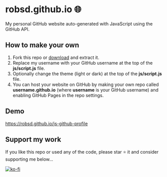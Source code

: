 # robsd.github.io 🌐

My personal GitHub website auto-generated with JavaScript using the GitHub API.

## How to make your own

1. Fork this repo or [download](https://github.com/robsd/robsd.github.io/archive/refs/heads/main.zip) and extract it.
2. Replace my username with your GitHub username at the top of the **js/script.js** file.
3. Optionally change the theme (light or dark) at the top of the **js/script.js** file.
4. You can host your website on GitHub by making your own repo called **username.github.io** (where **username** is your GitHub username) and enabling GitHub Pages in the repo settings.

## Demo

https://robsd.github.io/js-github-profile

## Support my work

If you like this repo or used any of the code, please star ⭐ it and consider supporting me below...

[![ko-fi](https://ko-fi.com/img/githubbutton_sm.svg)](https://ko-fi.com/F1F34TIDQ)